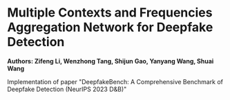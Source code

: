 # Multiple Contexts and Frequencies Aggregation Network for Deepfake Detection
<b> Authors: Zifeng Li, Wenzhong Tang, Shijun Gao, Yanyang Wang, Shuai Wang  </b>

Implementation of paper "DeepfakeBench: A Comprehensive Benchmark of Deepfake Detection (NeurIPS 2023 D&B)"



